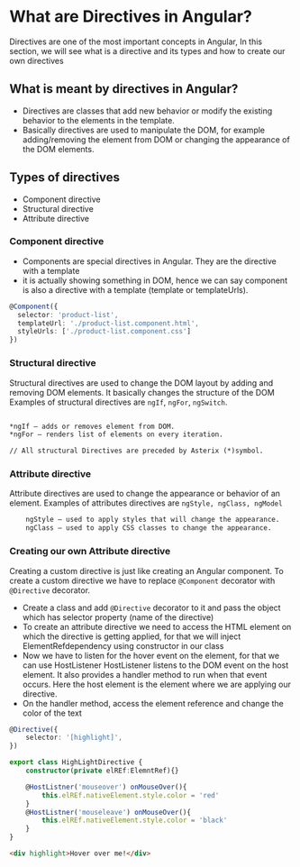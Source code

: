 # What are Directives in Angular?

Directives are one of the most important concepts in Angular, In this section, we will see what is a directive and its types and how to create our own directives

## What is meant by directives in Angular?

- Directives are classes that add new behavior or modify the existing behavior to the elements in the template.
- Basically directives are used to manipulate the DOM, for example adding/removing the element from DOM or changing the appearance of the DOM elements.

## Types of directives

- Component directive
- Structural directive
- Attribute directive

### Component directive

- Components are special directives in Angular. They are the directive with a template
- it is actually showing something in DOM, hence we can say component is also a directive with a template (template or templateUrls).

```ts
@Component({
  selector: 'product-list',
  templateUrl: './product-list.component.html',
  styleUrls: ['./product-list.component.css']
})
```

### Structural  directive

Structural directives are used to change the DOM layout by adding and removing DOM elements. It basically changes the structure of the DOM
Examples of structural directives are `ngIf`, `ngFor`, `ngSwitch`.

```txt

*ngIf — adds or removes element from DOM.
*ngFor — renders list of elements on every iteration.

// All structural Directives are preceded by Asterix (*)symbol.

```

### Attribute directive

Attribute directives are used to change the appearance or behavior of an element.
Examples of attributes directives are `ngStyle, ngClass, ngModel`

```txt
    ngStyle — used to apply styles that will change the appearance.
    ngClass — used to apply CSS classes to change the appearance.
```

### Creating our own Attribute directive

Creating a custom directive is just like creating an Angular component. To create a custom directive we have to replace `@Component` decorator with `@Directive` decorator.

- Create a class and add `@Directive` decorator to it and pass the object which has selector property (name of the directive)
- To create an attribute directive we need to access the HTML element on which the directive is getting applied, for that we will inject ElementRefdependency using constructor in our class
- Now we have to listen for the hover event on the element, for that we can use HostListener
HostListener listens to the DOM event on the host element. It also provides a handler method to run when that event occurs.
Here the host element is the element where we are applying our directive.
- On the handler method, access the element reference and change the color of the text

```ts
@Directive({
    selector: '[highlight]',
})

export class HighLightDirective {
    constructor(private elREf:ElemntRef){}

    @HostListner('mouseover') onMouseOver(){
        this.elREf.nativeElement.style.color = 'red'
    }
    @HostListner('mouseleave') onMouseOver(){
        this.elREf.nativeElement.style.color = 'black'
    }
}
```

```html
<div highlight>Hover over me!</div>

```
